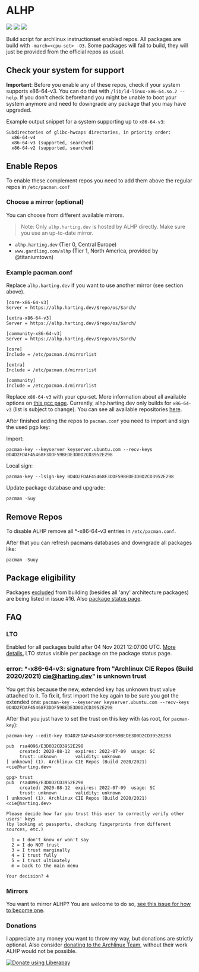 # ALHP

![](https://img.shields.io/badge/license-GPL-blue) [![](https://img.shields.io/badge/package-status-informational)](https://alhp.anonfunc.dev/packages.html) [![](https://img.shields.io/liberapay/patrons/anonfunc.svg?logo=liberapay)](https://liberapay.com/anonfunc/)

Build script for archlinux instructionset enabled repos. All packages are build with `-march=<cpu-set> -O3`. Some
packages will fail to build, they will just be provided from the official repos as usual.

## Check your system for support

**Important**: Before you enable any of these repos, check if your system supports x86-64-v3. You can do that
with `/lib/ld-linux-x86-64.so.2 --help`. If you don't check beforehand you might be unable to boot your system anymore
and need to downgrade any package that you may have upgraded.

Example output snippet for a system supporting up to `x86-64-v3`:

```
Subdirectories of glibc-hwcaps directories, in priority order:
  x86-64-v4
  x86-64-v3 (supported, searched)
  x86-64-v2 (supported, searched)
```

## Enable Repos

To enable these complement repos you need to add them above the regular repos in `/etc/pacman.conf`

### Choose a mirror (optional)

You can choose from different available mirrors.
> Note: Only `alhp.harting.dev` is hosted by ALHP directly. Make sure you use an up-to-date mirror.

- `alhp.harting.dev` (Tier 0, Central Europe)
- `www.gardling.com/alhp` (Tier 1, North America, provided by @titaniumtown)

### Example pacman.conf

Replace `alhp.harting.dev` if you want to use another mirror (see section above).

```editorconfig
[core-x86-64-v3]
Server = https://alhp.harting.dev/$repo/os/$arch/

[extra-x86-64-v3]
Server = https://alhp.harting.dev/$repo/os/$arch/

[community-x86-64-v3]
Server = https://alhp.harting.dev/$repo/os/$arch/

[core]
Include = /etc/pacman.d/mirrorlist

[extra]
Include = /etc/pacman.d/mirrorlist

[community]
Include = /etc/pacman.d/mirrorlist
```

Replace `x86-64-v3` with your cpu-set. More information about all available options
on [this gcc page](https://gcc.gnu.org/onlinedocs/gcc/x86-Options.html). Currently, alhp.harting.dev only builds
for `x86-64-v3` (list is subject to change). You can see all available repositories [here](https://alhp.harting.dev/).

After finished adding the repos to `pacman.conf` you need to import and sign the used pgp key:

Import:

```
pacman-key --keyserver keyserver.ubuntu.com --recv-keys 0D4D2FDAF45468F3DDF59BEDE3D0D2CD3952E298
```

Local sign:

```
pacman-key --lsign-key 0D4D2FDAF45468F3DDF59BEDE3D0D2CD3952E298
```

Update package database and upgrade:

```
pacman -Suy
```

## Remove Repos

To disable ALHP remove all *-x86-64-v3 entries in `/etc/pacman.conf`.

After that you can refresh pacmans databases and downgrade all packages like:

```
pacman -Suuy
```

## Package eligibility

Packages [excluded](https://www.reddit.com/r/archlinux/comments/oflged/alhp_archlinux_recompiled_for_x8664v3_experimental/h4fkinu?utm_source=share&utm_medium=web2x&context=3)
from building (besides all 'any' architecture packages) are being listed in issue #16.
Also [package status page](https://alhp.anonfunc.dev/packages.html).

## FAQ

### LTO

Enabled for all packages build after 04 Nov 2021 12:07:00
UTC. [More details.](https://git.harting.dev/anonfunc/ALHP.GO/issues/52)
LTO status visible per package on the package status page.

### error: *-x86-64-v3: signature from "Archlinux CIE Repos (Build 2020/2021) <cie@harting.dev>" is unknown trust

You get this because the new, extended key has unknown trust value attached to it. To fix it, first import the key again
to be sure you got the extended one:
`pacman-key --keyserver keyserver.ubuntu.com --recv-keys 0D4D2FDAF45468F3DDF59BEDE3D0D2CD3952E298`

After that you just have to set the trust on this key with (as root, for `pacman-key`):

```
pacman-key --edit-key 0D4D2FDAF45468F3DDF59BEDE3D0D2CD3952E298

pub  rsa4096/E3D0D2CD3952E298
     created: 2020-08-12  expires: 2022-07-09  usage: SC  
     trust: unknown       validity: unknown
[ unknown] (1). Archlinux CIE Repos (Build 2020/2021) <cie@harting.dev>

gpg> trust
pub  rsa4096/E3D0D2CD3952E298
     created: 2020-08-12  expires: 2022-07-09  usage: SC  
     trust: unknown       validity: unknown
[ unknown] (1). Archlinux CIE Repos (Build 2020/2021) <cie@harting.dev>

Please decide how far you trust this user to correctly verify other users' keys
(by looking at passports, checking fingerprints from different sources, etc.)

  1 = I don't know or won't say
  2 = I do NOT trust
  3 = I trust marginally
  4 = I trust fully
  5 = I trust ultimately
  m = back to the main menu

Your decision? 4
````

### Mirrors

You want to mirror ALHP? You are welcome to do
so, [see this issue for how to become one](https://git.harting.dev/anonfunc/ALHP.GO/issues/38#issuecomment-744).

### Donations

I appreciate any money you want to throw my way, but donations are strictly optional. Also
consider [donating to the Archlinux Team](https://archlinux.org/donate/), without their work ALHP would not be possible.

[![Donate using Liberapay](https://liberapay.com/assets/widgets/donate.svg)](https://liberapay.com/anonfunc/)